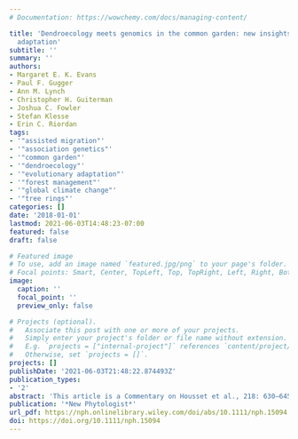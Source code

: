 ```yaml
---
# Documentation: https://wowchemy.com/docs/managing-content/

title: 'Dendroecology meets genomics in the common garden: new insights into climate
  adaptation'
subtitle: ''
summary: ''
authors:
- Margaret E. K. Evans
- Paul F. Gugger
- Ann M. Lynch
- Christopher H. Guiterman
- Joshua C. Fowler
- Stefan Klesse
- Erin C. Riordan
tags:
- '"assisted migration"'
- '"association genetics"'
- '"common garden"'
- '"dendroecology"'
- '"evolutionary adaptation"'
- '"forest management"'
- '"global climate change"'
- '"tree rings"'
categories: []
date: '2018-01-01'
lastmod: 2021-06-03T14:48:23-07:00
featured: false
draft: false

# Featured image
# To use, add an image named `featured.jpg/png` to your page's folder.
# Focal points: Smart, Center, TopLeft, Top, TopRight, Left, Right, BottomLeft, Bottom, BottomRight.
image:
  caption: ''
  focal_point: ''
  preview_only: false

# Projects (optional).
#   Associate this post with one or more of your projects.
#   Simply enter your project's folder or file name without extension.
#   E.g. `projects = ["internal-project"]` references `content/project/deep-learning/index.md`.
#   Otherwise, set `projects = []`.
projects: []
publishDate: '2021-06-03T21:48:22.874493Z'
publication_types:
- '2'
abstract: 'This article is a Commentary on Housset et al., 218: 630–645.'
publication: '*New Phytologist*'
url_pdf: https://nph.onlinelibrary.wiley.com/doi/abs/10.1111/nph.15094
doi: https://doi.org/10.1111/nph.15094
---
```

